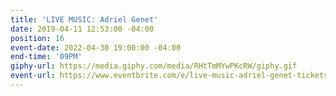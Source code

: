 ```yaml
---
title: 'LIVE MUSIC: Adriel Genet'
date: 2019-04-11 12:53:00 -04:00
position: 16
event-date: 2022-04-30 19:00:00 -04:00
end-time: '09PM'
giphy-url: https://media.giphy.com/media/RHtTmMYwPKcRW/giphy.gif
event-url: https://www.eventbrite.com/e/live-music-adriel-genet-tickets-275368533697
---
```


